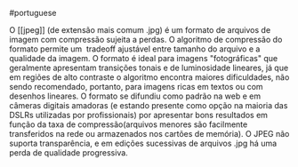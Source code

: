 #portuguese 

O [[jpeg]] (de extensão mais comum .jpg) é um formato de arquivos de imagem com compressão sujeita a perdas. O algoritmo de compressão do formato permite um  tradeoff ajustável entre tamanho do arquivo e a qualidade da imagem. O formato é ideal para imagens "fotográficas" que geralmente apresentam transições tonais e de luminosidade lineares, já que em regiões de alto contraste o algoritmo encontra maiores dificuldades, não sendo recomendado, portanto, para imagens ricas em textos ou com desenhos lineares. O formato se difundiu como padrão na web e em câmeras digitais amadoras (e estando presente como opção na maioria das DSLRs utilizadas por profissionais) por apresentar bons resultados em função da taxa de compressão(arquivos menores são facilmente transferidos na rede ou armazenados nos cartões de memória). O JPEG não suporta transparência, e em edições sucessivas de arquivos .jpg há uma perda de qualidade progressiva.